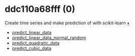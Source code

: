 # ddc110a68fff (0)
Create time series and make prediction of with scikit-learn [&bull;](https://medium.com/p/ddc110a68fff)

+ [predict_linear_data](predict_linear_data.ipynb)
+ [predict_linear_data_normal_random](predict_linear_data_normal_random.ipynb)
+ [predict_quadratic_data](predict_quadratic_data.ipynb)
+ [predict_cubic_data](predict_cubic_data.ipynb)
